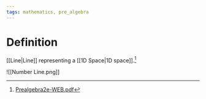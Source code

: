 ```yaml
---
tags: mathematics, pre_algebra
---
```


# Definition

[[Line|Line]] representing a [[1D Space|1D space]].[^1]

![[Number Line.png]]


[^1]: [Prealgebra2e-WEB.pdf](zotero://open-pdf/library/items/W4QW2QZI?page=962)